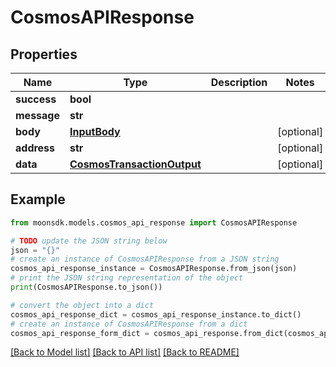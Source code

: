 # CosmosAPIResponse

## Properties

| Name        | Type                                                      | Description | Notes       |
| ----------- | --------------------------------------------------------- | ----------- | ----------- |
| **success** | **bool**                                                  |             |             |
| **message** | **str**                                                   |             |             |
| **body**    | [**InputBody**](InputBody.md)                             |             | \[optional] |
| **address** | **str**                                                   |             | \[optional] |
| **data**    | [**CosmosTransactionOutput**](CosmosTransactionOutput.md) |             | \[optional] |

## Example

```python
from moonsdk.models.cosmos_api_response import CosmosAPIResponse

# TODO update the JSON string below
json = "{}"
# create an instance of CosmosAPIResponse from a JSON string
cosmos_api_response_instance = CosmosAPIResponse.from_json(json)
# print the JSON string representation of the object
print(CosmosAPIResponse.to_json())

# convert the object into a dict
cosmos_api_response_dict = cosmos_api_response_instance.to_dict()
# create an instance of CosmosAPIResponse from a dict
cosmos_api_response_form_dict = cosmos_api_response.from_dict(cosmos_api_response_dict)
```

[\[Back to Model list\]](./#documentation-for-models) [\[Back to API list\]](./#documentation-for-api-endpoints) [\[Back to README\]](./)
